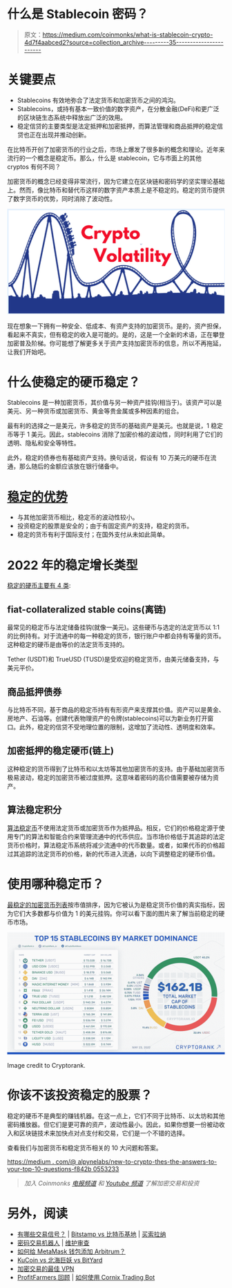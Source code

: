 # 什么是 Stablecoin 密码？

> 原文：<https://medium.com/coinmonks/what-is-stablecoin-crypto-4d7f4aabced2?source=collection_archive---------35----------------------->

# 关键要点

*   Stablecoins 有效地弥合了法定货币和加密货币之间的鸿沟。
*   Stablecoins，或持有基本一致价值的数字资产，在分散金融(DeFi)和更广泛的区块链生态系统中释放出广泛的效用。
*   稳定信贷的主要类型是法定抵押和加密抵押，而算法管理和商品抵押的稳定信贷也正在出现并推动创新。

在比特币开创了加密货币的行业之后，市场上爆发了很多新的概念和理论。近年来流行的一个概念是稳定币。那么，什么是 stablecoin，它与市面上的其他 cryptos 有何不同？

加密货币的概念已经变得非常流行，因为它建立在区块链和密码学的坚实理论基础上。然而，像比特币和替代币这样的数字资产本质上是不稳定的。稳定的货币提供了数字货币的优势，同时消除了波动性。

![](img/eea3c9d87bebca5f351a35e128421b17.png)

现在想象一下拥有一种安全、低成本、有资产支持的加密货币。是的，资产担保，看起来不真实，但有稳定的收入是可能的。是的，这是一个全新的术语，正在攀登加密普及阶梯。你可能想了解更多关于资产支持加密货币的信息，所以不再拖延，让我们开始吧。

# 什么使稳定的硬币稳定？

Stablecoins 是一种加密货币，其价值与另一种资产挂钩(相当于)。该资产可以是美元、另一种货币或加密货币、黄金等贵金属或多种因素的组合。

最有利的选择之一是美元，许多稳定的货币的基础资产是美元。也就是说，1 稳定币等于 1 美元。因此，stablecoins 消除了加密价格的波动性，同时利用了它们的透明、隐私和安全等特性。

此外，稳定的债券也有基础资产支持。换句话说，假设有 10 万美元的硬币在流通，那么随后的金额应该放在银行储备中。

# [稳定的优势](https://www.analyticssteps.com/blogs/stablecoins-explained-types-examples-advantages-and-investing-guide)

*   与其他加密货币相比，稳定币的波动性较小。
*   投资稳定的股票是安全的；由于有固定资产的支持，稳定的货币。
*   稳定的货币有利于国际支付；在国外支付从未如此简单。

# 2022 年的稳定增长类型

[稳定的硬币主要有 4 类](https://www.blog.xanpool.com/post/what-is-stablecoin):

## fiat-collateralized stable coins(离链)

最常见的稳定币与法定储备挂钩(就像一美元)。这些硬币与选定的法定货币以 1:1 的比例持有。对于流通中的每一种稳定的货币，银行账户中都会持有等量的货币。这种稳定的硬币是由等价的法定货币支持的。

Tether (USDT)和 TrueUSD (TUSD)是受欢迎的稳定货币，由美元储备支持，与美元平价。

## 商品抵押债券

与比特币不同，基于商品的稳定币持有有形资产来支撑其价值。资产可以是黄金、房地产、石油等。创建代表物理资产的令牌(stablecoins)可以为新业务打开窗口。此外，稳定的信贷不受地理位置的限制，这增加了流动性、透明度和效率。

## 加密抵押的稳定硬币(链上)

这种稳定的货币得到了比特币和以太坊等其他加密货币的支持。由于基础加密货币极易波动，稳定的加密货币被过度抵押。这意味着密码的高价值需要被存储为资产。

## 算法稳定积分

[算法稳定币](https://www.investopedia.com/terms/s/stablecoin.asp)不使用法定货币或加密货币作为抵押品。相反，它们的价格稳定源于使用专门的算法和智能合约来管理流通中的代币供应。当市场价格低于其追踪的法定货币价格时，算法稳定币系统将减少流通中的代币数量。或者，如果代币的价格超过其追踪的法定货币的价格，新的代币进入流通，以向下调整稳定的硬币价值。

# 使用哪种稳定币？

[最稳定的加密货币列表](https://www.bankoncube.com/post/most-stable-cryptocurrencies-for-investment-in-2021)按市值排序，因为它被认为是稳定货币价值的真实指标，因为它们大多数都与价值为 1 的美元挂钩。你可以看下面的图片来了解当前稳定的硬币市场。

![](img/5457c3322109eeb5560016b37512d5d4.png)

Image credit to Cryptorank.

# 你该不该投资稳定的股票？

稳定的硬币不是典型的赚钱机器。在这一点上，它们不同于比特币、以太坊和其他密码播放器。但它们是更可靠的资产，波动性最小。因此，如果你想要一份被动收入和区块链技术来加快点对点支付和交易，它们是一个不错的选择。

查看我们与加密货币和稳定货币相关的 10 大问题和答案。

[https://medium . com/@ alpynelabs/new-to-crypto-thes-the-answers-to-your-top-10-questions-f842b 0553233](/@alpynelabs/new-to-crypto-these-are-the-answers-to-your-top-10-questions-f842b0553233)

> *加入 Coinmonks* [*电报频道*](https://t.me/coincodecap) *和* [*Youtube 频道*](https://www.youtube.com/c/coinmonks/videos) *了解加密交易和投资*

# 另外，阅读

*   [有哪些交易信号？](https://coincodecap.com/trading-signal) | [Bitstamp vs 比特币基地](https://coincodecap.com/bitstamp-coinbase) | [买索拉纳](https://coincodecap.com/buy-solana)
*   [密码交易机器人](/coinmonks/crypto-trading-bot-c2ffce8acb2a) | [维护审查](https://coincodecap.com/uphold-review)
*   [如何给 MetaMask 钱包添加 Arbitrum？](https://coincodecap.com/how-to-add-arbitrum-to-metamask-wallet)
*   [KuCoin vs 北海巨妖 vs BitYard](https://coincodecap.com/kucoin-vs-kraken-vs-bityard)
*   [加密交易的最佳 VPN](https://coincodecap.com/best-vpns-for-crypto-trading)
*   [ProfitFarmers 回顾](https://coincodecap.com/profitfarmers-review) | [如何使用 Cornix Trading Bot](https://coincodecap.com/cornix-trading-bot)